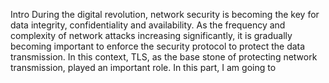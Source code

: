 Intro
During the digital revolution, network security is becoming the key for data integrity, confidentiality and availability. As the frequency and complexity of network attacks increasing significantly, it is gradually becoming important to enforce the security protocol to protect the data transmission. In this context, TLS, as the base stone of protecting network transmission, played an important role. In this part, I am going to 